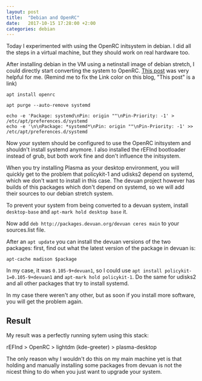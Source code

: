 ```yaml
---
layout: post
title:  "Debian and OpenRC"
date:   2017-10-15 17:28:00 +2:00
categories: debian
---
```


Today I experimented with using the OpenRC initsystem in debian. I did all the steps in a virtual machine, but they should work on real hardware too.

After installing debian in the VM using a netinstall image of debian stretch, I could directly start converting the system to OpenRC. [This post](https://linuxmafia.com/kb/Debian/openrc-conversion.html) was very helpful for me. (Remind me to fix the Link color on this blog, "This post" is a link)

```
apt install openrc 
```

```
apt purge --auto-remove systemd
```

```
echo -e 'Package: systemd\nPin: origin ""\nPin-Priority: -1' > /etc/apt/preferences.d/systemd
echo -e '\n\nPackage: *systemd*\nPin: origin ""\nPin-Priority: -1' >> /etc/apt/preferences.d/systemd
```

Now your system should be configured to use the OpenRC initsystem and shouldn't install systemd anymore.
I also installed the rEFInd bootloader instead of grub, but both work fine and don't influence the initsystem.

When you try installing Plasma as your desktop environment, you will quickly get to the problem that policykit-1 and udisks2 depend on systemd, which we don't want to install in this case. The devuan project however has builds of this packages which don't depend on systemd, so we will add their sources to our debian stretch system.

To prevent your system from being converted to a devuan system, install `desktop-base` and `apt-mark hold desktop base` it.

Now add `deb http://packages.devuan.org/devuan ceres main` to your sources.list file.

After an `apt update` you can install the devuan versions of the two packages:
first, find out what the latest version of the package in devuan is:
```
apt-cache madison $package
```
In my case, it was `0.105-9+devuan1`, so I could use `apt install policykit-1=0.105-9+devuan1` and `apt-mark hold policykit-1`.
Do the same for udisks2 and all other packages that try to install systemd. 

In my case there weren't any other, but as soon if you install more software, you will get the problem again.

## Result

My result was a perfectly running sytem using this stack:

rEFInd > OpenRC > lightdm (kde-greeter) > plasma-desktop

The only reason why I wouldn't do this on my main machine yet is that holding and manually installing some packages from devuan is not the nicest thing to do when you just want to upgrade your system.
